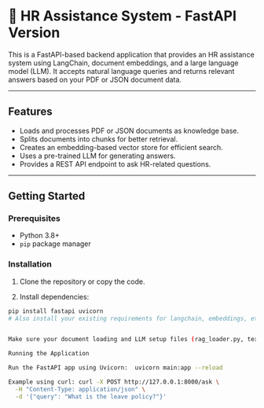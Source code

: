 # 📄 HR Assistance System - FastAPI Version

This is a FastAPI-based backend application that provides an HR assistance system using LangChain, document embeddings, and a large language model (LLM). It accepts natural language queries and returns relevant answers based on your PDF or JSON document data.

---

## Features

- Loads and processes PDF or JSON documents as knowledge base.
- Splits documents into chunks for better retrieval.
- Creates an embedding-based vector store for efficient search.
- Uses a pre-trained LLM for generating answers.
- Provides a REST API endpoint to ask HR-related questions.

---

## Getting Started

### Prerequisites

- Python 3.8+
- `pip` package manager

### Installation

1. Clone the repository or copy the code.

2. Install dependencies:

```bash
pip install fastapi uvicorn
# Also install your existing requirements for langchain, embeddings, etc.


Make sure your document loading and LLM setup files (rag_loader.py, text_splitter.py, embedding_vectorstore.py, llm_setup.py, qa_system.py) are in place.

Running the Application

Run the FastAPI app using Uvicorn:  uvicorn main:app --reload

Example using curl: curl -X POST http://127.0.0.1:8000/ask \
  -H "Content-Type: application/json" \
  -d '{"query": "What is the leave policy?"}'




